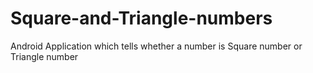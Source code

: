 # Square-and-Triangle-numbers
Android Application which tells whether a number is Square number or Triangle number
